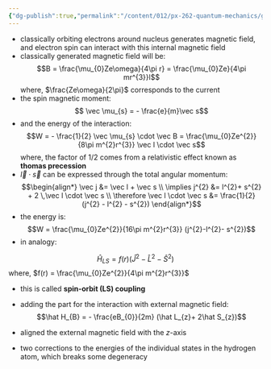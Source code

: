 ```yaml
---
{"dg-publish":true,"permalink":"/content/012/px-262-quantum-mechanics/g-measurement-of-angular-momentum/px-262-g6a-spin-orbit-coupling/","created":"2024-11-26T11:07:58.725+00:00","updated":"2024-11-26T11:22:40.494+00:00"}
---
```


- classically orbiting electrons around nucleus generates magnetic field, and electron spin can interact with this internal magnetic field
- classically generated magnetic field will be:
$$B = \frac{\mu_{0}Ze\omega}{4\pi r} = \frac{\mu_{0}Ze}{4\pi mr^{3}}l$$
	where, $\frac{Ze\omega}{2\pi}$ corresponds to the current 
- the spin magnetic moment:
$$ \vec \mu_{s} = - \frac{e}{m}\vec s$$
- and the energy of the interaction:
$$W = - \frac{1}{2} \vec \mu_{s} \cdot \vec B = \frac{\mu_{0}Ze^{2}}{8\pi m^{2}r^{3}} \vec l \cdot \vec s$$
	where, the factor of $1/2$ comes from a relativistic effect known as **thomas precession**
- $\vec l \cdot \vec s$ can be expressed through the total angular momentum: 
$$\begin{align*}
 \vec j &= \vec l + \vec s \\
 \implies j^{2} &= l^{2}+ s^{2} + 2 \,\vec l \cdot \vec s \\
 \therefore \vec l \cdot \vec s &= \frac{1}{2} (j^{2} - l^{2} - s^{2})
\end{align*}$$
- the energy is: 
$$W = \frac{\mu_{0}Ze^{2}}{16\pi m^{2}r^{3}} (j^{2}-l^{2}- s^{2})$$
- in analogy: 

$$\hat H_{LS} = f(r) (\hat J^{2} - \hat L^{2} - \hat S^{2})$$
	where, $f(r) = \frac{\mu_{0}Ze^{2}}{4\pi m^{2}r^{3}}$
- this is called **spin-orbit (LS) coupling**

- adding the part for the interaction with external magnetic field: $$\hat H_{B} = - \frac{eB_{0}}{2m} (\hat L_{z}+ 2\hat S_{z})$$
- aligned the external magnetic field with the $z$-axis

- two corrections to the energies of the individual states in the hydrogen atom, which breaks some degeneracy
